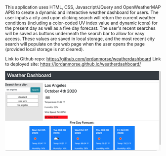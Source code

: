 This application uses HTML, CSS, Javascript/JQuery and OpenWeatherMAP APIS
to create a dynamic and interactive weather dashboard for users. The user
inputs a city and upon clicking search will return the current weather conditions (including a color-coded UV index value and dynamic icons) for the present day as well as a five day forecast. The user's recent searches will be saved as buttons underneath the search bar to allow for easy access. These values are saved in local storage, and the most recent city search will populate on the web page when the user opens the page (provided local storage is not cleared). 

Link to Github repo: https://github.com/jordanmorse/weatherdashboard
Link to deployed site: https://jordanmorse.github.io/weatherdashboard/

![weather app](images/weather.png)